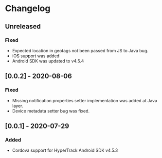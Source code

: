 # Changelog

## Unreleased
### Fixed
- Expected location in geotags not been passed from JS to Java bug.
- iOS support was added
- Android SDK was updated to v4.5.4

## [0.0.2] - 2020-08-06
### Fixed
- Missing notification properties setter implementation was added at Java layer.
- Device metadata setter bug was fixed.

##  [0.0.1] - 2020-07-29
### Added
- Cordova support for HyperTrack Android SDK v4.5.3
